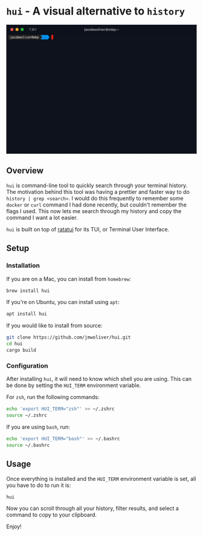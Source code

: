 # `hui` - A visual alternative to `history`

<img src="./assets/hui_demo.gif" alt="Demo of hui">

## Overview


`hui` is command-line tool to quickly search through your terminal history. The motivation behind this tool was having a prettier and faster way to do `history | grep <search>`. I would do this frequently to remember some `docker` or `curl`
command I had done recently, but couldn't remember the flags I used. This now lets me search through my history and copy the command I want a lot easier.

`hui` is built on top of [ratatui](https://github.com/tui-rs-revival/ratatui) for its TUI, or Terminal User Interface.

## Setup

### Installation

If you are on a Mac, you can install from `homebrew`:

```bash
brew install hui
```

If you're on Ubuntu, you can install using `apt`:

```bash
apt install hui
```

If you would like to install from source:

```bash
git clone https://github.com/jmwoliver/hui.git
cd hui
cargo build
```

### Configuration

After installing `hui`, it will need to know which shell you are using. This can be done by setting the `HUI_TERM` environment variable.

For `zsh`, run the following commands:

```bash
echo 'export HUI_TERM="zsh"' >> ~/.zshrc
source ~/.zshrc
```

If you are using `bash`, run:

```bash
echo 'export HUI_TERM="bash"' >> ~/.bashrc
source ~/.bashrc
```

## Usage

Once everything is installed and the `HUI_TERM` environment variable is set, all you have to do to run it is:

```
hui
```

Now you can scroll through all your history, filter results, and select a command to copy to your clipboard.

Enjoy!
